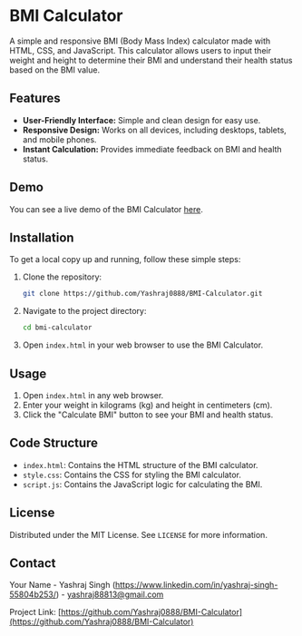 # BMI Calculator

A simple and responsive BMI (Body Mass Index) calculator made with HTML, CSS, and JavaScript. This calculator allows users to input their weight and height to determine their BMI and understand their health status based on the BMI value.

## Features

- **User-Friendly Interface:** Simple and clean design for easy use.
- **Responsive Design:** Works on all devices, including desktops, tablets, and mobile phones.
- **Instant Calculation:** Provides immediate feedback on BMI and health status.


## Demo

You can see a live demo of the BMI Calculator [here](https://yashraj0888.github.io/BMI-Calculator/).

## Installation

To get a local copy up and running, follow these simple steps:

1. Clone the repository:

    ```sh
    git clone https://github.com/Yashraj0888/BMI-Calculator.git
    ```

2. Navigate to the project directory:

    ```sh
    cd bmi-calculator
    ```

3. Open `index.html` in your web browser to use the BMI Calculator.

## Usage

1. Open `index.html` in any web browser.
2. Enter your weight in kilograms (kg) and height in centimeters (cm).
3. Click the "Calculate BMI" button to see your BMI and health status.

## Code Structure

- `index.html`: Contains the HTML structure of the BMI calculator.
- `style.css`: Contains the CSS for styling the BMI calculator.
- `script.js`: Contains the JavaScript logic for calculating the BMI.



## License

Distributed under the MIT License. See `LICENSE` for more information.

## Contact

Your Name - Yashraj Singh (https://www.linkedin.com/in/yashraj-singh-55804b253/) - yashraj88813@gmail.com

Project Link: [https://github.com/Yashraj0888/BMI-Calculator](https://github.com/Yashraj0888/BMI-Calculator)
